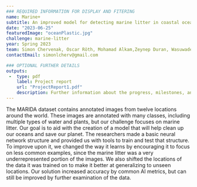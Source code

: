 ```yaml
---
### REQUIRED INFORMATION FOR DISPLAY AND FITERING
name: Marine+
subtitle: An improved model for detecting marine litter in coastal ocean pictures
date: "2023-06-25"
featuredImage: "oceanPlastic.jpg"
challenge: marine-litter
year: Spring 2023
team: Simon Chervenak, Oscar Röth, Mohamad Alkam,Zeynep Duran, Wasuwadee Kongdech, Ekaterina Gikalo
contactEmail: simonlcherv@gmail.com

### OPTIONAL FURTHER DETAILS
outputs:
 -  type: pdf
    label: Project report
    url: "ProjectReport1.pdf"
    description: Further information about the progress, milestones, and roadblocks.
---
```


The MARIDA dataset contains annotated images from twelve locations around the world. These images are annotated with many classes, including multiple types of water and plants, but our challenge focuses on marine litter. Our goal is to aid with the creation of a model that will help clean up our oceans and save our planet. The researchers made a basic neural network structure and provided us with tools to train and test that structure. To improve upon it, we changed the way it learns by encouraging it to focus on less common examples, since the marine litter was a very underrepresented portion of the images. We also shifted the locations of the data it was trained on to make it better at generalizing to unseen locations. Our solution increased accuracy by common AI metrics, but can still be improved by further examination of the data.
